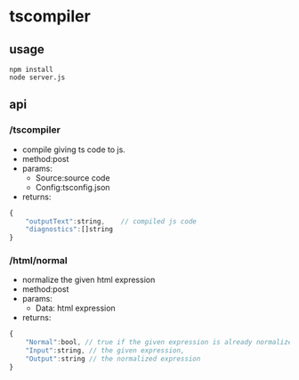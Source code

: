 # tscompiler

## usage 

```shell
npm install
node server.js
```

## api

### /tscompiler
+ compile giving ts code to js.
+ method:post
+ params:
    + Source:source code
    + Config:tsconfig.json
+ returns:
```js
{
    "outputText":string,    // compiled js code
    "diagnostics":[]string
}
```

### /html/normal
+ normalize the given html expression
+ method:post
+ params:
    + Data: html expression
+ returns:
```js
{
    "Normal":bool, // true if the given expression is already normalized.
    "Input":string, // the given expression,
    "Output":string // the normalized expression
}
```